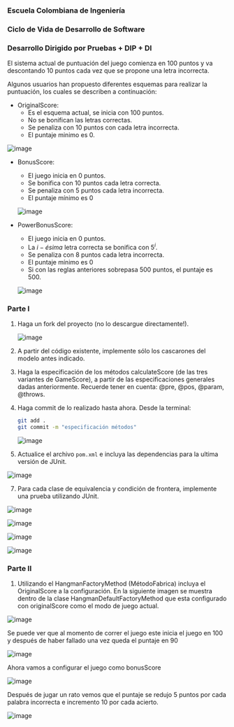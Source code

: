 ### Escuela Colombiana de Ingeniería

### Ciclo de Vida de Desarrollo de Software

### Desarrollo Dirigido por Pruebas + DIP + DI

El sistema actual de puntuación del juego comienza en 100 puntos y va
descontando 10 puntos cada vez que se propone una letra incorrecta.

Algunos usuarios han propuesto diferentes esquemas para realizar la
puntuación, los cuales se describen a continuación:

* OriginalScore:
    * Es el esquema actual, se inicia con 100 puntos.
    * No se bonifican las letras correctas.
    * Se penaliza con 10 puntos con cada letra incorrecta.
    * El puntaje minimo es 0.

 ![image](https://github.com/Knight072/DependencyInjectionHangman/assets/116401447/c5e5545b-4cb3-494f-beda-375a2fb82247)


* BonusScore:
    * El juego inicia en 0 puntos.
    * Se bonifica con 10 puntos cada letra correcta.
    * Se penaliza con 5 puntos cada letra incorrecta.
    * El puntaje mínimo es 0
 
   ![image](https://github.com/Knight072/DependencyInjectionHangman/assets/116401447/594577d2-6bb4-4e7a-b519-24178e03b57a)


* PowerBonusScore:
    * El juego inicia en 0 puntos.
    * La $i-ésima$ letra correcta se bonifica con $5^i$.
    * Se penaliza con 8 puntos cada letra incorrecta.
    * El puntaje mínimo es 0
    * Si con las reglas anteriores sobrepasa 500 puntos, el puntaje es
        500.

  ![image](https://github.com/Knight072/DependencyInjectionHangman/assets/116401447/c65fdd78-3d07-44bc-ab59-835b53e403ad)

### Parte I

1. Haga un fork del proyecto (no lo descargue directamente!).

   ![image](https://github.com/Knight072/DependencyInjectionHangman/assets/116401447/920d4dbb-2a91-45fd-b4b4-f0a270cc64e2)


2. A partir del código existente, implemente sólo los cascarones del
   modelo antes indicado.

4. Haga la especificación de los métodos calculateScore (de las tres
   variantes de GameScore), a partir de las especificaciones
   generales dadas anteriormente. Recuerde tener en cuenta: @pre,
   @pos, @param, @throws.

5. Haga commit de lo realizado hasta ahora. Desde la terminal:

    ```sh		
    git add .			
    git commit -m "especificación métodos"
    ```
   
   ![image](https://github.com/Knight072/DependencyInjectionHangman/assets/116401447/0382f902-0645-48bd-907e-25f32c352681)

    

6. Actualice el archivo `pom.xml` e incluya las dependencias para la ultima versión de JUnit.

![image](https://github.com/Knight072/DependencyInjectionHangman/assets/116401447/1d874d1e-f054-4a9a-b9c0-f501f15e0e85)


7. Para cada clase de equivalencia y condición de frontera, implemente
   una prueba utilizando JUnit.

![image](https://github.com/Knight072/DependencyInjectionHangman/assets/116401447/0aa0fe64-d8f1-4682-a07d-75d74bb11063)

![image](https://github.com/Knight072/DependencyInjectionHangman/assets/116401447/a173b6d6-7ef0-439c-8152-8dd791d0b83e)

![image](https://github.com/Knight072/DependencyInjectionHangman/assets/116401447/9fbc8015-5b58-4f8f-bd3b-b8056e3e0893)

![image](https://github.com/Knight072/DependencyInjectionHangman/assets/116401447/eccba811-ee60-4067-9376-f006255a7aa7)


### Parte II

1. Utilizando el HangmanFactoryMethod (MétodoFabrica) incluya el
   OriginalScore a la configuración.
   En la siguiente imagen se muestra dentro de la clase HangmanDefaultFactoryMethod que esta configurado con originalScore como el modo de juego actual.
   
![image](https://github.com/Knight072/DependencyInjectionHangman/assets/116401447/c0741799-e887-4fe6-a56c-c5a11cf3dc21)

   Se puede ver que al momento de correr el juego este inicia el juego en 100 y después de haber fallado una vez queda el puntaje en 90
   
   ![image](https://github.com/Knight072/DependencyInjectionHangman/assets/116401447/196fef5b-21e3-424e-b82b-b0c428a50149)
   
   Ahora vamos a configurar el juego como bonusScore
   
![image](https://github.com/Knight072/DependencyInjectionHangman/assets/116401447/f4d43f20-53a7-486a-a125-db9e9ce5345f)

   Después de jugar un rato vemos que el puntaje se redujo 5 puntos por cada palabra incorrecta e incremento 10 por cada acierto.
   
   ![image](https://github.com/Knight072/DependencyInjectionHangman/assets/116401447/18fc6ebc-a023-4bef-91bf-da1cce07039d)


